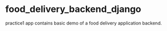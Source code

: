 # food_delivery_backend_django

practice1 app contains basic demo of a food delivery application backend.
